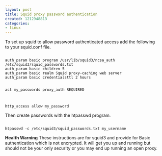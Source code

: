 ```yaml
---
layout: post
title: Squid proxy password authentication
created: 1212948813
categories:
- linux
---
```

To set up squid to allow password authenticated access add the following to your squid.conf file.

<code>
auth_param basic program /usr/lib/squid3/ncsa_auth /etc/squid3/squid_passwords.txt
auth_param basic children 5
auth_param basic realm Squid proxy-caching web server
auth_param basic credentialsttl 2 hours

acl my_passwords proxy_auth REQUIRED

http_access allow my_password
</code>

Then create passwords with the htpasswd program.

<code>
htpasswd -c /etc/squid3/squid_passwords.txt my_username
</code>


<b>Health Warning</b>
These instructions are for squid3 and provide for Basic authentication which is not encrypted. It will get you up and running but should not be your only security or you may end up running an open proxy.
